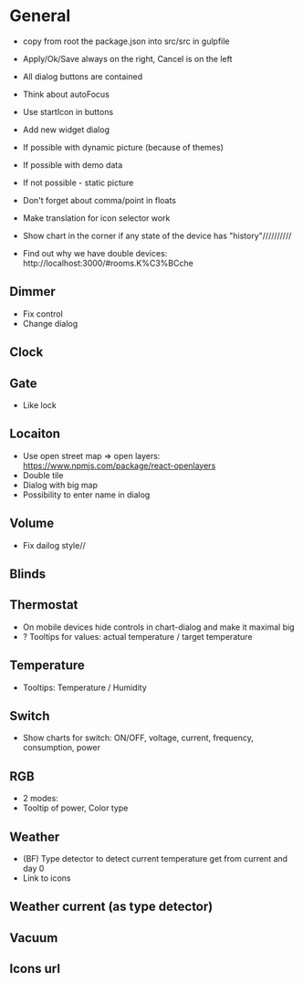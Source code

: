 # General
- copy from root the package.json into src/src in gulpfile
- Apply/Ok/Save always on the right, Cancel is on the left
- All dialog buttons are contained
- Think about autoFocus
- Use startIcon in buttons

- Add new widget dialog
 - If possible with dynamic picture (because of themes)
 - If possible with demo data
 - If not possible - static picture

- Don't forget about comma/point in floats

- Make translation for icon selector work

<!-- - Collect all IDs and give it in "objs" as array -->
- Show chart in the corner if any state of the device has "history"//////////

- Find out why we have double devices: http://localhost:3000/#rooms.K%C3%BCche

## Dimmer
- Fix control
- Change dialog

## Clock

## Gate
- Like lock

## Locaiton
- Use open street map => open layers: https://www.npmjs.com/package/react-openlayers
- Double tile
- Dialog with big map
- Possibility to enter name in dialog

## Volume
- Fix dailog style//

## Blinds
## Thermostat
- On mobile devices hide controls in chart-dialog and make it maximal big
- ? Tooltips for values: actual temperature / target temperature

## Temperature
- Tooltips: Temperature / Humidity

## Switch
- Show charts for switch: ON/OFF, voltage, current, frequency, consumption, power

## RGB
- 2 modes:
- Tooltip of power, Color type

## Weather
- (BF) Type detector to detect current temperature get from current and day 0
- Link to icons

## Weather current (as type detector)

## Vacuum
<!-- - Water + Waste  -->
<!-- - Add icons for battery, water and waste -->

## Icons url


